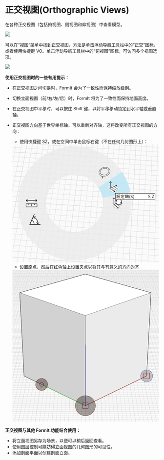 # 正交视图(Orthographic Views)

在各种正交视图（包括俯视图、侧视图和仰视图）中查看模型。

![](../.gitbook/assets/infotainment\_2016\_product\_02.png)

可以在“视图”菜单中找到正交视图，方法是单击浮动导航工具栏中的“正交”图标，或者使用快捷键 VO。单击浮动导航工具栏中的“俯视图”图标，可访问多个视图选项。

![](../.gitbook/assets/floating-nav\_flyout-v2.png)

**使用正交视图时的一些有用提示：**

* 在正交视图之间切换时，FormIt 会为了一致性而保持缩放级别。
* 切换立面视图（前/右/左/后）时，FormIt 将为了一致性而保持地面高度。
* 在正交视图中平移时，可以按住 Shift 键，以将平移移动锁定到水平轴或垂直轴。
*   正交视图方向基于世界坐标轴。可以重新对齐轴，这将改变所有正交视图的方向：

    * 使用快捷键 SZ，或在空间中单击鼠标右键（不在任何几何图形上）：

    <img src="../.gitbook/assets/set-axes_context.PNG" alt="" data-size="original">

    * 设置原点，然后在红色轴上设置夹点以将其与有意义的方向对齐

    <img src="../.gitbook/assets/set-axes.PNG" alt="" data-size="original">

**正交视图与其他 FormIt 功能结合使用：**

* 将立面视图另存为场景，以便可以稍后返回查看。
* 使用图层控制可能妨碍立面视图的几何图形的可见性。
* 添加剖面平面以创建剖面立面。
